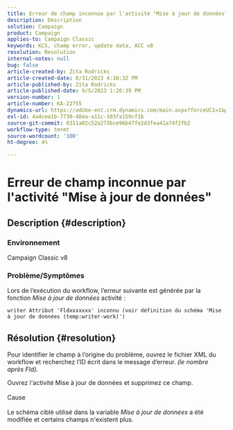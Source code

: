 ```yaml
---
title: Erreur de champ inconnue par l'activité "Mise à jour de données"
description: Description
solution: Campaign
product: Campaign
applies-to: Campaign Classic
keywords: KCS, champ error, update data, ACC v8
resolution: Resolution
internal-notes: null
bug: false
article-created-by: Zita Rodricks
article-created-date: 8/31/2023 4:10:32 PM
article-published-by: Zita Rodricks
article-published-date: 9/5/2023 1:26:39 PM
version-number: 1
article-number: KA-22755
dynamics-url: https://adobe-ent.crm.dynamics.com/main.aspx?forceUCI=1&pagetype=entityrecord&etn=knowledgearticle&id=ce93f6e4-1848-ee11-be6d-6045bd0061cb
exl-id: 4a4cea1b-7730-404a-a11c-103fa159cf1b
source-git-commit: 0311a02c52a273bce96b47fe2d3fea41a74f2fb2
workflow-type: tm+mt
source-wordcount: '100'
ht-degree: 4%

---
```


# Erreur de champ inconnue par l&#39;activité &quot;Mise à jour de données&quot;

## Description {#description}


### Environnement

Campaign Classic v8

### Problème/Symptômes

Lors de l’exécution du workflow, l’erreur suivante est générée par la fonction *Mise à jour de données* activité :

`writer Attribut 'Fldxxxxxxx' inconnu (voir définition du schéma 'Mise à jour de données (temp:writer-work)')`


## Résolution {#resolution}


Pour identifier le champ à l’origine du problème, ouvrez le fichier XML du workflow et recherchez l’ID écrit dans le message d’erreur. *(le nombre après FId).*

Ouvrez l&#39;activité Mise à jour de données et supprimez ce champ.
<br><br>Cause<br><br>
Le schéma ciblé utilisé dans la variable *Mise à jour de données* a été modifiée et certains champs n&#39;existent plus.
